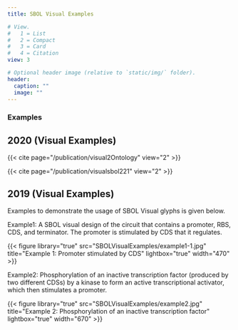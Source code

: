 ```yaml
---
title: SBOL Visual Examples

# View.
#   1 = List
#   2 = Compact
#   3 = Card
#   4 = Citation
view: 3

# Optional header image (relative to `static/img/` folder).
header:
  caption: ""
  image: ""
---
```


### Examples

## 2020 (Visual Examples)
{{< cite page="/publication/visual2Ontology" view="2" >}}

{{< cite page="/publication/visualsbol221" view="2" >}}

## 2019 (Visual Examples)

Examples to demonstrate the usage of SBOL Visual glyphs is given below.

Example1: A SBOL visual design of the circuit that contains a promoter, RBS, CDS, and terminator. The promoter is stimulated by CDS that it regulates.

{{< figure library="true" src="SBOLVisualExamples/example1-1.jpg" title="Example 1: Promoter stimulated by CDS" lightbox="true" width="470" >}}

Example2: Phosphorylation of an inactive transcription factor (produced by two different CDSs) by a kinase to form an active transcriptional activator, which then stimulates a promoter.

{{< figure library="true" src="SBOLVisualExamples/example2.jpg" title="Example 2: Phosphorylation of an inactive transcription factor" lightbox="true" width="670" >}}
